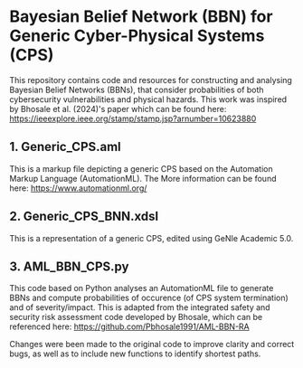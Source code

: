 # Bayesian Belief Network (BBN) for Generic Cyber-Physical Systems (CPS)

This repository contains code and resources for constructing and analysing Bayesian Belief Networks (BBNs), that consider probabilities of both cybersecurity vulnerabilities and physical hazards. This work was inspired by Bhosale et al. (2024)'s paper which can be found here: https://ieeexplore.ieee.org/stamp/stamp.jsp?arnumber=10623880

## 1. Generic_CPS.aml
This is a markup file depicting a generic CPS based on the Automation Markup Language (AutomationML). The More information can be found here: https://www.automationml.org/

## 2. Generic_CPS_BNN.xdsl
This is a representation of a generic CPS, edited using GeNIe Academic 5.0.

## 3. AML_BBN_CPS.py
This code based on Python analyses an AutomationML file to generate BBNs and compute probabilities of occurence (of CPS system termination) and of severity/impact. This is adapted from the integrated safety and security risk assessment code developed by Bhosale, which can be referenced here: https://github.com/Pbhosale1991/AML-BBN-RA

Changes were been made to the original code to improve clarity and correct bugs, as well as to include new functions to identify shortest paths.

